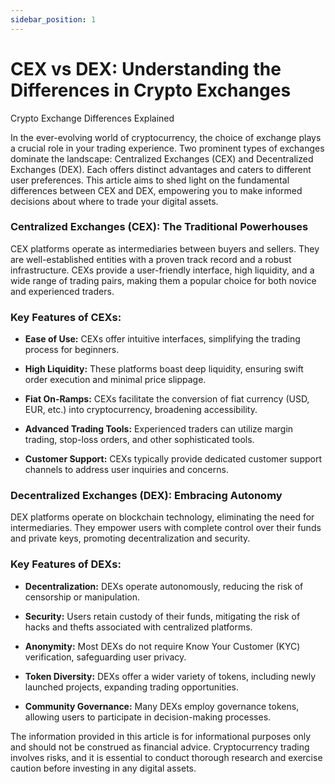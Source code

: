 ```yaml
---
sidebar_position: 1
---
```


# CEX vs DEX: Understanding the Differences in Crypto Exchanges

Crypto Exchange Differences Explained

In the ever-evolving world of cryptocurrency, the choice of exchange plays a crucial role in your trading experience. Two prominent types of exchanges dominate the landscape: Centralized Exchanges (CEX) and Decentralized Exchanges (DEX). Each offers distinct advantages and caters to different user preferences. This article aims to shed light on the fundamental differences between CEX and DEX, empowering you to make informed decisions about where to trade your digital assets.

### **Centralized Exchanges (CEX): The Traditional Powerhouses**

CEX platforms operate as intermediaries between buyers and sellers. They are well-established entities with a proven track record and a robust infrastructure. CEXs provide a user-friendly interface, high liquidity, and a wide range of trading pairs, making them a popular choice for both novice and experienced traders.

### **Key Features of CEXs:**

-   **Ease of Use:** CEXs offer intuitive interfaces, simplifying the trading process for beginners.
    
-   **High Liquidity:** These platforms boast deep liquidity, ensuring swift order execution and minimal price slippage.
    
-   **Fiat On-Ramps:** CEXs facilitate the conversion of fiat currency (USD, EUR, etc.) into cryptocurrency, broadening accessibility.
    
-   **Advanced Trading Tools:** Experienced traders can utilize margin trading, stop-loss orders, and other sophisticated tools.
    
-   **Customer Support:** CEXs typically provide dedicated customer support channels to address user inquiries and concerns.
    

### **Decentralized Exchanges (DEX): Embracing Autonomy**

DEX platforms operate on blockchain technology, eliminating the need for intermediaries. They empower users with complete control over their funds and private keys, promoting decentralization and security.

### **Key Features of DEXs:**

-   **Decentralization:** DEXs operate autonomously, reducing the risk of censorship or manipulation.
    
-   **Security:** Users retain custody of their funds, mitigating the risk of hacks and thefts associated with centralized platforms.
    
-   **Anonymity:** Most DEXs do not require Know Your Customer (KYC) verification, safeguarding user privacy.
    
-   **Token Diversity:** DEXs offer a wider variety of tokens, including newly launched projects, expanding trading opportunities.
    
-   **Community Governance:** Many DEXs employ governance tokens, allowing users to participate in decision-making processes.
    


The information provided in this article is for informational purposes only and should not be construed as financial advice. Cryptocurrency trading involves risks, and it is essential to conduct thorough research and exercise caution before investing in any digital assets.
